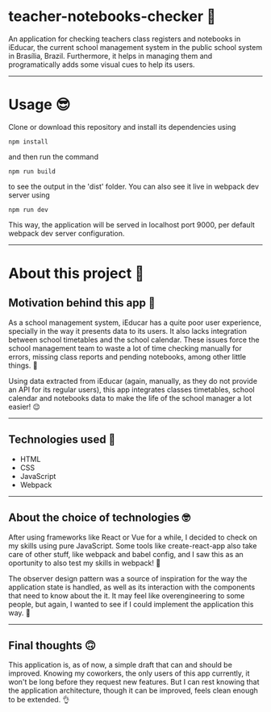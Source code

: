 # teacher-notebooks-checker 🔎

An application for checking teachers class registers and notebooks in iEducar, the current school management system in the public school system in Brasília, Brazil. Furthermore, it helps in managing them and programatically adds some visual cues to help its users.

---

# Usage 😎

Clone or download this repository and install its dependencies using

```
npm install
```

and then run the command

```
npm run build
```

to see the output in the 'dist' folder. You can also see it live in webpack dev server using

```
npm run dev
```

This way, the application will be served in localhost port 9000, per default webpack dev server configuration.

---

# About this project 🤔

## Motivation behind this app 🤨

As a school management system, iEducar has a quite poor user experience, specially in the way it presents data to its users. It also lacks integration between school timetables and the school calendar. These issues force the school management team to waste a lot of time checking manually for errors, missing class reports and pending notebooks, among other little things. 🤯

Using data extracted from iEducar (again, manually, as they do not provide an API for its regular users), this app integrates classes timetables, school calendar and notebooks data to make the life of the school manager a lot easier! 😌

---

## Technologies used 🤖

- HTML
- CSS
- JavaScript
- Webpack

---

## About the choice of technologies 🤓

After using frameworks like React or Vue for a while, I decided to check on my skills using pure JavaScript. Some tools like create-react-app also take care of other stuff, like webpack and babel config, and I saw this as an oportunity to also test my skills in webpack! 💪

The observer design pattern was a source of inspiration for the way the application state is handled, as well as its interaction with the components that need to know about the it. It may feel like overengineering to some people, but again, I wanted to see if I could implement the application this way. 🧐

---

## Final thoughts 🙃

This application is, as of now, a simple draft that can and should be improved. Knowing my coworkers, the only users of this app currently, it won't be long before they request new features. But I can rest knowing that the application architecture, though it can be improved, feels clean enough to be extended. 👌

